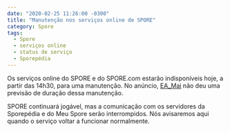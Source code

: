 ```yaml
---
date: "2020-02-25 11:26:00 -0300"
title: "Manutenção nos serviços online de SPORE"
category: Spore
tags:
  - Spore
  - serviços online
  - status de serviço
  - Sporepédia
---
```


Os serviços online do SPORE e do SPORE.com estarão indisponíveis hoje, a partir das 14h30, para uma manutenção. No anúncio, [EA_Mai](https://answers.ea.com/t5/General-Discussion/SPORE-Maintenance-February-25-2020/m-p/8778506#M840) não deu uma previsão de duração dessa manutenção.

SPORE continuará jogável, mas a comunicação com os servidores da Sporepédia e do Meu Spore serão interrompidos. Nós avisaremos aqui quando o serviço voltar a funcionar normalmente.
